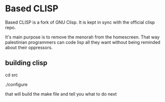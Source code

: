 # Based CLISP

Based CLISP is a fork of GNU Clisp. It is kept in sync with the official clisp repo.

It's main purpose is to remove the menorah from the homescreen.
That way palestinian programmers can code lisp all they want
without being reminded about their oppressors. 

## building clisp

cd src

./configure

that will build the make file and tell you what to do next
